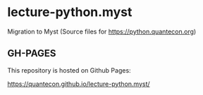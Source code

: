# lecture-python.myst

Migration to Myst (Source files for https://python.quantecon.org)

## GH-PAGES

This repository is hosted on Github Pages:

https://quantecon.github.io/lecture-python.myst/